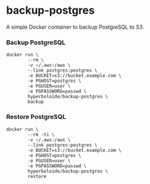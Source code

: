 # backup-postgres
A simple Docker container to backup PostgreSQL to S3.

### Backup PostgreSQL

```
docker run \
        --rm \
        -v ~/.aws:/aws \
        --link postgres:postgres \
        -e BUCKET=s3://bucket.example.com \
        -e PGHOST=postgres \
        -e PGUSER=user \
        -e PGPASSWORD=passwd \
        hyperboloide/backup-postgres \
        backup
```

### Restore PostgreSQL

```
docker run \
        --rm -ti \
        -v ~/.aws:/aws \
        --link postgres:postgres \
        -e BUCKET=s3://bucket.example.com \
        -e PGHOST=postgres \
        -e PGUSER=user \
        -e PGPASSWORD=passwd \
        hyperboloide/backup-postgres \
        restore
```
